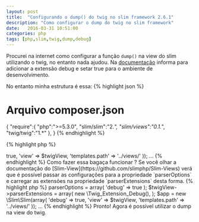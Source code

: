 ```yaml
---
layout: post
title:  "Configurando o dump() do twig no slim framework 2.6.1"
description: "Como configurar o dump do twig no slim framework"
date:   2016-03-31 10:51:00
categories: php
tags: [php,slim,twig,dump,debug]
---
```


Procurei na internet como configurar a função `dump()` na view do slim utilizando o twig, no entanto nada ajudou. Na [documentação](http://twig.sensiolabs.org/doc/functions/dump.html)
informa para adicionar a extensão debug e setar true para o ambiente de desenvolvimento.

No entanto minha estrutura é essa:
{% highlight json %}
# Arquivo composer.json
{
    "require":{
        "php":">=5.3.0",
        "slim/slim":"2.*",
        "slim/views":"0.1.*",
        "twig/twig":"1.*"
    },
}
{% endhighlight %}

{% highlight php %}
<?php
// index.php
...

$twigView = new \Slim\Views\Twig();
$app = new \Slim\Slim(array(
    'debug' => true,
    'view' => $twigView,
    'templates.path' => '../views/'
));

...

{% endhighlight %}

Como fazer essa bagaça funcionar ? Se você olhar a documentação do [Slim-View](https://github.com/slimphp/Slim-Views)
verá que é possível passar as configurações para a propriedade `parserOptions` e carregar as extensões na propriedade `parserExtensions`
desta forma.


{% highlight php %}
<?php

...

$twigView = new \Slim\Views\Twig();
$twigView->parserOptions = array(
    'debug' => true
);
$twigView->parserExtensions = array(
    new \Twig_Extension_Debug(),
);
$app = new \Slim\Slim(array(
    'debug' => true,
    'view' => $twigView,
    'templates.path' => '../views/'
));

...

{% endhighlight %}

Pronto! Agora é possível utilizar o dump na view do twig.

